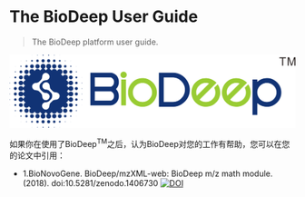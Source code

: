 # The BioDeep User Guide

> The BioDeep platform user guide.

![](logo@2x_2.png)

如果你在使用了BioDeep<sup>TM</sup>之后，认为BioDeep对您的工作有帮助，您可以在您的论文中引用：

+ 1.BioNovoGene. BioDeep/mzXML-web: BioDeep m/z math module. (2018). doi:10.5281/zenodo.1406730 [![DOI](https://zenodo.org/badge/145670434.svg)](https://zenodo.org/badge/latestdoi/145670434)
